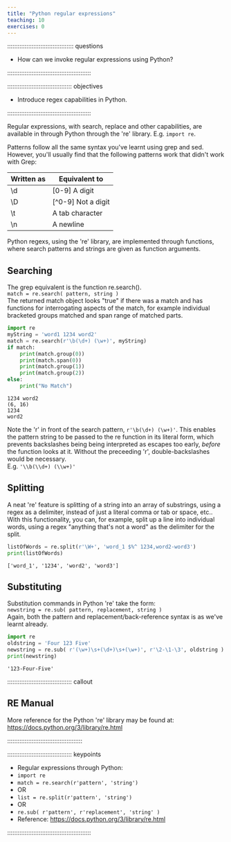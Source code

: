 ```yaml
---
title: "Python regular expressions"
teaching: 10
exercises: 0
---
```

  
:::::::::::::::::::::::::::::::::::::: questions 

- How can we invoke regular expressions using Python?

::::::::::::::::::::::::::::::::::::::::::::::::
  
::::::::::::::::::::::::::::::::::::: objectives

- Introduce regex capabilities in Python.

::::::::::::::::::::::::::::::::::::::::::::::::
  
  
Regular expressions, with search, replace and other capabilities, are available in through
Python through the 're' library.  E.g. ```import re```.  

Patterns follow all the same syntax you've learnt using grep and sed.
However, you'll usually find that the following patterns work that didn't work with Grep:  
  
Written as | Equivalent to
----|----
\\d | [0-9] A digit
\\D | [^0-9] Not a digit
\\t | A tab character
\\n | A newline
  
  
Python regexs, using the 're' library, are implemented through functions, where search patterns
and strings are given as function arguments.  
  

## Searching

The grep equivalent is the function re.search().  
```match = re.search( pattern, string )```  
The returned match object looks "true" if there was a match and has functions for interrogating 
aspects of the match, for example individual bracketed groups matched and span range of matched 
parts.

~~~python
import re
myString = 'word1 1234 word2'
match = re.search(r'\b(\d+) (\w+)', myString)
if match:
    print(match.group(0))
    print(match.span(0))
    print(match.group(1))
    print(match.group(2))
else:
    print("No Match")
~~~

~~~output
1234 word2
(6, 16)
1234
word2
~~~


Note the 'r' in front of the search pattern, ```r'\b(\d+) (\w+)'```.  This enables the pattern 
string to be passed to the re function in its literal form, which prevents backslashes being
being interpreted as escapes too early, *before* the function looks at it.  Without the preceeding
'r', double-backslashes would be necessary.  
E.g. ```'\\b(\\d+) (\\w+)'```
  
  
## Splitting

A neat 're' feature is splitting of a string into an array of substrings, using a regex as a 
delimiter, instead of just a literal comma or tab or space, etc.. With this functionality,
you can, for example, split up a line into individual words, using a regex "anything that's 
not a word" as the delimiter for the split.

~~~python
listOfWords = re.split(r'\W+', 'word_1 $%^ 1234,word2-word3')
print(listOfWords)
~~~

~~~output
['word_1', '1234', 'word2', 'word3']
~~~
  
  
## Substituting

Substitution commands in Python 're' take the form:  
```newstring = re.sub( pattern, replacement, string )```  
Again, both the pattern and replacement/back-reference syntax is as we've learnt already.

~~~python
import re
oldstring = 'Four 123 Five'
newstring = re.sub( r'(\w+)\s+(\d+)\s+(\w+)', r'\2-\1-\3', oldstring )
print(newstring)
~~~

~~~output
'123-Four-Five'
~~~
  
::::::::::::::::::::::::::::::::::::: callout

## RE Manual
  
More reference for the Python 're' library may be found at: 
https://docs.python.org/3/library/re.html

:::::::::::::::::::::::::::::::::::::::::::
  
  
::::::::::::::::::::::::::::::::::::: keypoints 

- Regular expressions through Python: 
- ```import re```
- ```match = re.search(r'pattern', 'string')```
- OR
- ```list = re.split(r'pattern', 'string')```
- OR
- ```re.sub( r'pattern', r'replacement', 'string' )```
- Reference: https://docs.python.org/3/library/re.html

::::::::::::::::::::::::::::::::::::::::::::::::
  

[r-markdown]: https://rmarkdown.rstudio.com/